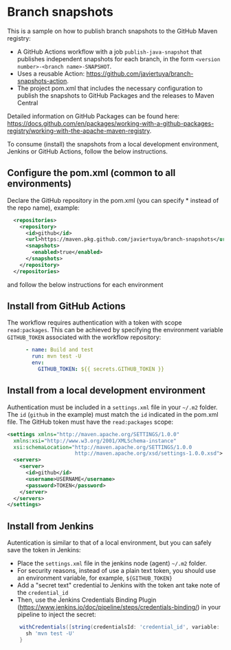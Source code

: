 # Branch snapshots

This is a sample on how to publish branch snapshots to the GitHub Maven registry:
- A GitHub Actions workflow with a job `publish-java-snapshot` that publishes
  independent snapshots for each branch, in the form `<version number>-<branch name>-SNAPSHOT`.
- Uses a reusable Action: https://github.com/javiertuya/branch-snapshots-action.
- The project pom.xml that includes the necessary configuration to publish the snapshots to GitHub Packages and the releases to Maven Central

Detailed information on GitHub Packages can be found here:
https://docs.github.com/en/packages/working-with-a-github-packages-registry/working-with-the-apache-maven-registry.

To consume (install) the snapshots from a local development environment, Jenkins or GitHub Actions, follow the below instructions.

## Configure the pom.xml (common to all environments)

Declare the GitHub repository in the pom.xml (you can specify * instead of the repo name), example:
```xml
  <repositories>
    <repository>
      <id>github</id>
      <url>https://maven.pkg.github.com/javiertuya/branch-snapshots</url>
      <snapshots>
        <enabled>true</enabled>
      </snapshots>
    </repository>
  </repositories>
```

and follow the below instructions for each environment

## Install from GitHub Actions

The workflow requires authentication with a token with scope `read:packages`.
This can be achieved by specifying the environment variable
`GITHUB_TOKEN` associated with the workflow repository:

```yaml
      - name: Build and test
        run: mvn test -U
        env:
          GITHUB_TOKEN: ${{ secrets.GITHUB_TOKEN }}
```

## Install from a local development environment

Authentication must be included in a `settings.xml` file in your `~/.m2` folder.
The `id` (`github` in the example) must match the `id` indicated in the pom.xml file.
The GitHub token must have the `read:packages` scope:

```xml
<settings xmlns="http://maven.apache.org/SETTINGS/1.0.0"
  xmlns:xsi="http://www.w3.org/2001/XMLSchema-instance"
  xsi:schemaLocation="http://maven.apache.org/SETTINGS/1.0.0
                      http://maven.apache.org/xsd/settings-1.0.0.xsd">
  <servers>
    <server>
      <id>github</id>
      <username>USERNAME</username>
      <password>TOKEN</password>
    </server>
  </servers>
</settings>
```

## Install from Jenkins

Autentication is similar to that of a local environment, but you can safely save the token in Jenkins:
- Place the `settings.xml` file in the jenkins node (agent) `~/.m2` folder.
- For security reasons, instead of use a plain text token,
you should use an environment variable, for example, `${GITHUB_TOKEN}`
- Add a "secret text" credential to Jenkins with the token ant take note of the `credential_id`
- Then, use the Jenkins Credentials Binding Plugin (https://www.jenkins.io/doc/pipeline/steps/credentials-binding/) 
  in your pipeline to inject the secret:
```groovy
    withCredentials([string(credentialsId: 'credential_id', variable: 'GITHUB_TOKEN')]) {
      sh 'mvn test -U'
    }
```
